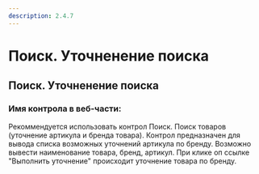 ```yaml
---
description: 2.4.7
---
```


# Поиск. Уточненение поиска

## Поиск. Уточненение поиска

### Имя контрола в веб-части:

Рекоммендуется использовать контрол Поиск. Поиск товаров \(уточнение артикула и бренда товара\). Контрол предназначен для вывода списка возможных уточнений артикула по бренду. Возможно вывести наименование товара, бренд, артикул. При клике оп ссылке "Выполнить уточнение" происходит уточнение товара по бренду.

